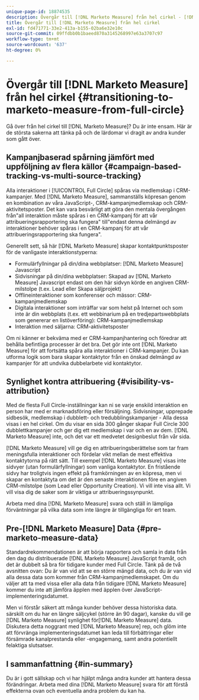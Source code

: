 ```yaml
---
unique-page-id: 18874535
description: Övergår till [!DNL Marketo Measure] från hel cirkel - [!DNL Marketo Measure] - Produktdokumentation
title: Övergår till [!DNL Marketo Measure] från hel cirkel
exl-id: fd471771-33e2-413a-b155-02ba6e32e10c
source-git-commit: 09ffdbb0b1baeed870a3145268997e63a3707c97
workflow-type: tm+mt
source-wordcount: '637'
ht-degree: 0%

---
```


# Övergår till [!DNL Marketo Measure] från hel cirkel {#transitioning-to-marketo-measure-from-full-circle}

Gå över från hel cirkel till [!DNL Marketo Measure]? Du är inte ensam. Här är de största sakerna att tänka på och de lärdomar vi dragit av andra kunder som gått över.

## Kampanjbaserad spårning jämfört med uppföljning av flera källor {#campaign-based-tracking-vs-multi-source-tracking}

Alla interaktioner i [!UICONTROL Full Circle] spåras via medlemskap i CRM-kampanjer. Med [!DNL Marketo Measure], sammanställs köpresan genom en kombination av våra JavaScript-, CRM-kampanjmedlemskap och CRM-aktivitetsposter. Det kan vara besvärligt att göra den mentala övergången från&quot;all interaktion måste spåras i en CRM-kampanj för att vår attribueringsrapportering ska fungera&quot; till&quot;endast denna delmängd av interaktioner behöver spåras i en CRM-kampanj för att vår attribueringsrapportering ska fungera&quot;.

Generellt sett, så här [!DNL Marketo Measure] skapar kontaktpunktsposter för de vanligaste interaktionstyperna:

* Formulärfyllningar på din/dina webbplatser: [!DNL Marketo Measure] Javascript
* Sidvisningar på din/dina webbplatser: Skapad av [!DNL Marketo Measure] Javascript endast om den här sidvyn körde en angiven CRM-milstolpe (t.ex. Lead eller Skapa säljprojekt)
* Offlineinteraktioner som konferenser och mässor: CRM-kampanjmedlemskap
* Digitala interaktioner som inträffar var som helst på Internet och som inte är din webbplats (t.ex. ett webbinarium på en tredjepartswebbplats som genererar en listöverföring): CRM-kampanjmedlemskap
* Interaktion med säljarna: CRM-aktivitetsposter

Om ni känner er bekväma med er CRM-kampanjhantering och föredrar att behålla befintliga processer är det bra. Det gör inte ont [!DNL Marketo Measure] för att fortsätta spåra alla interaktioner i CRM-kampanjer. Du kan utforma logik som bara skapar kontaktytor från en önskad delmängd av kampanjer för att undvika dubbelarbete vid kontaktytor.

## Synlighet kontra attribuering {#visibility-vs-attribution}

Med de flesta Full Circle-inställningar kan ni se varje enskild interaktion en person har med er marknadsföring eller försäljning. Sidvisningar, upprepade sidbesök, medlemskap i dubblett- och tredubblingskampanjer - Alla dessa visas i en hel cirkel. Om du visar en sida 300 gånger skapar Full Circle 300 dubblettkampanjer och ger dig ett medlemskap i var och en av dem. [!DNL Marketo Measure] inte, och det var ett medvetet designbeslut från vår sida.

[!DNL Marketo Measure] vill ge dig en attribueringsberättelse som tar fram meningsfulla interaktioner och fördelar vikt mellan de mest effektiva kontaktytorna på rätt sätt. Till exempel [!DNL Marketo Measure] visas inte sidvyer (utan formulärfyllningar) som vanliga kontaktytor. En fristående sidvy har troligtvis ingen effekt på framkörningen av en köpresa, men vi skapar en kontaktyta om det är den senaste interaktionen före en angiven CRM-milstolpe (som Lead eller Opportunity Creation). Vi vill inte visa allt. Vi vill visa dig de saker som är viktiga ur attribueringssynpunkt.

Arbeta med dina [!DNL Marketo Measure] svara och ställ in lämpliga förväntningar på vilka data som inte längre är tillgängliga för ert team.

## Pre-[!DNL Marketo Measure] Data {#pre-marketo-measure-data}

Standardrekommendationen är att börja rapportera och samla in data från den dag du distribuerade [!DNL Marketo Measure] JavaScript framåt, och det är dubbelt så bra för tidigare kunder med Full Circle. Tänk på de två avsnitten ovan: Du är van vid att se en större mängd data, och du är van vid alla dessa data som kommer från CRM-kampanjmedlemskapet. Om du väljer att ta med vissa eller alla data från tidigare [!DNL Marketo Measure] kommer du inte att jämföra äpplen med äpplen över JavaScript-implementeringsdatumet.

Men vi förstår säkert att många kunder behöver dessa historiska data. särskilt om du har en längre säljcykel (större än 90 dagar), kanske du vill ge [!DNL Marketo Measure] synlighet för[!DNL Marketo Measure] data. Diskutera detta noggrant med [!DNL Marketo Measure] rep, och glöm inte att förvränga implementeringsdatumet kan leda till förbättringar eller försämrade kanalprestanda eller -engagemang, samt andra potentiellt felaktiga slutsatser.

## I sammanfattning {#in-summary}

Du är i gott sällskap och vi har hjälpt många andra kunder att hantera dessa förändringar. Arbeta med dina [!DNL Marketo Measure] svara för att förstå effekterna ovan och eventuella andra problem du kan ha.
